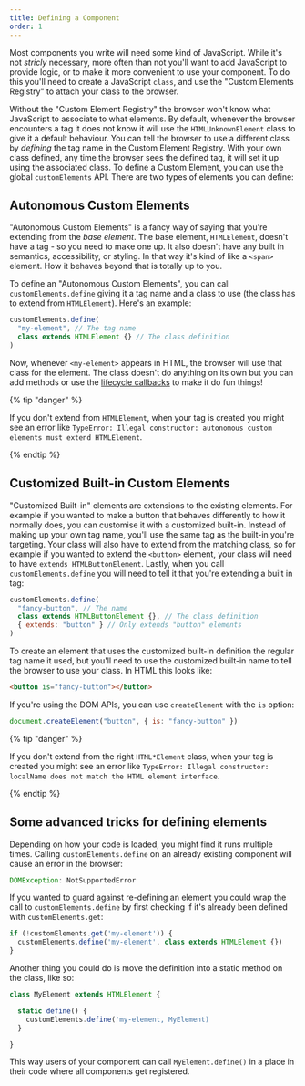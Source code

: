 ```yaml
---
title: Defining a Component
order: 1
---
```


Most components you write will need some kind of JavaScript. While it's not _stricly_ necessary, more often than not you'll want to add JavaScript to provide logic, or to make it more convenient to use your component. To do this you'll need to create a JavaScript `class`, and use the "Custom Elements Registry" to attach your class to the browser.

Without the "Custom Element Registry" the browser won't know what JavaScript to associate to what elements. By default, whenever the browser encounters a tag it does not know it will use the `HTMLUnknownElement` class to give it a default behaviour. You can tell the browser to use a different class by _defining_ the tag name in the Custom Element Registry. With your own class defined, any time the browser sees the defined tag, it will set it up using the associated class. To define a Custom Element, you can use the global `customElements` API. There are two types of elements you can define:

## Autonomous Custom Elements

"Autonomous Custom Elements" is a fancy way of saying that you're extending from the _base element_. The base element,
`HTMLElement`, doesn't have a tag - so you need to make one up. It also doesn't have any built in semantics,
accessibility, or styling. In that way it's kind of like a `<span>` element. How it behaves beyond that is totally up to
you.

To define an "Autonomous Custom Elements", you can call `customElements.define` giving it a tag name and a class to use
(the class has to extend from `HTMLElement`). Here's an example:

```js
customElements.define(
  "my-element", // The tag name
  class extends HTMLElement {} // The class definition
)
```

Now, whenever `<my-element>` appears in HTML, the browser will use that class for the element. The class doesn't do
anything on its own but you can add methods or use the [lifecycle callbacks][lifecycle] to make it do fun things!

{% tip "danger" %}

If you don't extend from `HTMLElement`, when your tag is created you might see an error like
`TypeError: Illegal constructor: autonomous custom elements must extend HTMLElement`.

{% endtip %}

[lifecycle]: /learn/components/lifecycle

## Customized Built-in Custom Elements

"Customized Built-in" elements are extensions to the existing elements. For example if you wanted to make a button that
behaves differently to how it normally does, you can customise it with a customized built-in. Instead of making up your
own tag name, you'll use the same tag as the built-in you're targeting. Your class will also have to extend from the
matching class, so for example if you wanted to extend the `<button>` element, your class will need to have
`extends HTMLButtonElement`. Lastly, when you call `customElements.define` you will need to tell it that you're
extending a built in tag:

```js
customElements.define(
  "fancy-button", // The name
  class extends HTMLButtonElement {}, // The class definition
  { extends: "button" } // Only extends "button" elements
)
```

To create an element that uses the customized built-in definition the regular tag name it used, but you'll need to use
the customized built-in name to tell the browser to use your class. In HTML this looks like:

```html
<button is="fancy-button"></button>
```

If you're using the DOM APIs, you can use `createElement` with the `is` option:

```js
document.createElement("button", { is: "fancy-button" })
```

{% tip "danger" %}

If you don't extend from the right `HTML*Element` class, when your tag is created you might see an error like
`TypeError: Illegal constructor: localName does not match the HTML element interface`.

{% endtip %}

## Some advanced tricks for defining elements

Depending on how your code is loaded, you might find it runs multiple times. Calling `customElements.define` on an already existing component will cause an error in the browser:

```js
DOMException: NotSupportedError
```

If you wanted to guard against re-defining an element you could wrap the call to `customElements.define` by first checking if it's already been defined with `customElements.get`:

```js
if (!customElements.get('my-element')) {
  customElements.define('my-element', class extends HTMLElement {})
}
```

Another thing you could do is move the definition into a static method on the class, like so:

```js
class MyElement extends HTMLElement {

  static define() {
    customElements.define('my-element, MyElement)
  }

}
```

This way users of your component can call `MyElement.define()` in a place in their code where all components get registered.